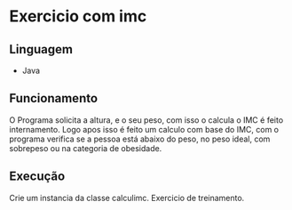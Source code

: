 # Exercicio com imc

## Linguagem 
* Java

## Funcionamento 
O Programa solicita a altura, e o seu peso, com isso o calcula o IMC é feito internamento.
Logo apos isso é feito um calculo com base do IMC, com o programa verifica se a pessoa está abaixo do peso, no peso ideal, com sobrepeso ou na categoria de obesidade.

## Execução
Crie um instancia da classe calculimc.
Exercicio de treinamento.
